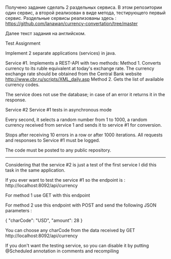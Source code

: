 Получено задание сделать 2 раздельных сервиса. В этом репозитории один сервис, а второй реализован в виде метода, тестирующего первый сервис.
Раздельные сервисы реализованы здесь : https://github.com/lanawan/currency-convertation/tree/master

Далее текст задания на английском.

Test Assignment

Implement 2 separate applications (services) in java.

Service #1. 
Implements a REST-API with two methods:
Method 1. Converts currency to its ruble equivalent at today's exchange rate. The currency exchange rate should be obtained from the Central Bank website http://www.cbr.ru/scripts/XML_daily.asp
Method 2. Gets the list of available currency codes.

The service does not use the database; in case of an error it returns it in the response.


Service #2
Service #1 tests in asynchronous mode

Every second, it selects a random number from 1 to 1000, a random currency received from service 1 and sends it to service #1 for conversion.

Stops after receiving 10 errors in a row or after 1000 iterations.
All requests and responses to Service #1 must be logged.



The code must be posted to any public repository.

-------------------------------------
Considering that the service #2 is just a test of the first service I did this task in the same application.

If you ever want to test the service #1 so the endpoint is :
http://localhost:8092/api/currency

For method 1 use GET with this endpoint

For method 2 use this endpoint with POST and send the following JSON parameters :

{
    "charCode": "USD",
    "amount": 28
}

You can choose any charCode from the data received by GET http://localhost:8092/api/currency

If you don't want the testing service, so you can disable it by putting @Scheduled annotation in comments and recompiling
